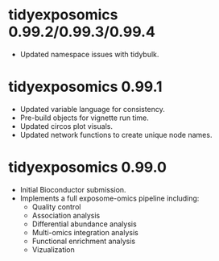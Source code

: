 # tidyexposomics 0.99.2/0.99.3/0.99.4

* Updated namespace issues with tidybulk.

# tidyexposomics 0.99.1

* Updated variable language for consistency.
* Pre-build objects for vignette run time.
* Updated circos plot visuals.
* Updated network functions to create unique node names.


# tidyexposomics 0.99.0

* Initial Bioconductor submission.
* Implements a full exposome-omics pipeline including:
  - Quality control 
  - Association analysis
  - Differential abundance analysis
  - Multi-omics integration analysis
  - Functional enrichment analysis
  - Vizualization 


